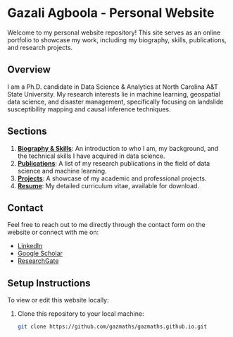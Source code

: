 # Gazali Agboola - Personal Website

Welcome to my personal website repository! This site serves as an online portfolio to showcase my work, including my biography, skills, publications, and research projects.

## Overview

I am a Ph.D. candidate in Data Science & Analytics at North Carolina A&T State University. My research interests lie in machine learning, geospatial data science, and disaster management, specifically focusing on landslide susceptibility mapping and causal inference techniques.

## Sections

1. **[Biography & Skills](https://gazmaths.github.io/)**: An introduction to who I am, my background, and the technical skills I have acquired in data science.
2. **[Publications](https://gazmaths.github.io/publications.md)**: A list of my research publications in the field of data science and machine learning.
3. **[Projects](https://gazmaths.github.io/projects.md)**: A showcase of my academic and professional projects.
4. **[Resume](https://gazmaths.github.io/resume.md)**: My detailed curriculum vitae, available for download.

## Contact

Feel free to reach out to me directly through the contact form on the website or connect with me on:
- [LinkedIn](https://www.linkedin.com/in/gazal-agboola-351b44b8/)
- [Google Scholar](https://scholar.google.com/citations?hl=en&user=qs8xlvMAAAAJ)
- [ResearchGate](https://www.researchgate.net/profile/Gazali-Agboola)

## Setup Instructions

To view or edit this website locally:

1. Clone this repository to your local machine:
   ```bash
   git clone https://github.com/gazmaths/gazmaths.github.io.git
